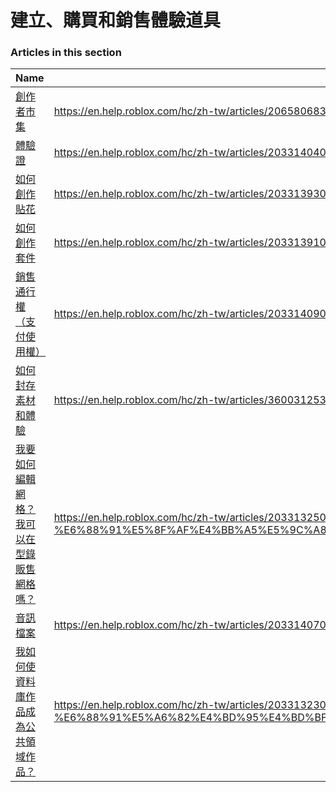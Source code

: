 # 建立、購買和銷售體驗道具  
### Articles in this section
Name|URL
-|-
[創作者市集](./創作者市集.html) |https://en.help.roblox.com/hc/zh-tw/articles/206580683-%E5%89%B5%E4%BD%9C%E8%80%85%E5%B8%82%E9%9B%86
[體驗證](./體驗證.html) |https://en.help.roblox.com/hc/zh-tw/articles/203314040-%E9%AB%94%E9%A9%97%E8%AD%89
[如何創作貼花](./如何創作貼花.html) |https://en.help.roblox.com/hc/zh-tw/articles/203313930-%E5%A6%82%E4%BD%95%E5%89%B5%E4%BD%9C%E8%B2%BC%E8%8A%B1
[如何創作套件](./如何創作套件.html) |https://en.help.roblox.com/hc/zh-tw/articles/203313910-%E5%A6%82%E4%BD%95%E5%89%B5%E4%BD%9C%E5%A5%97%E4%BB%B6
[銷售通行權（支付使用權）](./銷售通行權（支付使用權）.html) |https://en.help.roblox.com/hc/zh-tw/articles/203314090-%E9%8A%B7%E5%94%AE%E9%80%9A%E8%A1%8C%E6%AC%8A-%E6%94%AF%E4%BB%98%E4%BD%BF%E7%94%A8%E6%AC%8A-
[如何封存素材和體驗](./如何封存素材和體驗.html) |https://en.help.roblox.com/hc/zh-tw/articles/360031253052-%E5%A6%82%E4%BD%95%E5%B0%81%E5%AD%98%E7%B4%A0%E6%9D%90%E5%92%8C%E9%AB%94%E9%A9%97
[我要如何編輯網格？我可以在型錄販售網格嗎？](./我要如何編輯網格？我可以在型錄販售網格嗎？.html) |https://en.help.roblox.com/hc/zh-tw/articles/203313250-%E6%88%91%E8%A6%81%E5%A6%82%E4%BD%95%E7%B7%A8%E8%BC%AF%E7%B6%B2%E6%A0%BC-%E6%88%91%E5%8F%AF%E4%BB%A5%E5%9C%A8%E5%9E%8B%E9%8C%84%E8%B2%A9%E5%94%AE%E7%B6%B2%E6%A0%BC%E5%97%8E-
[音訊檔案](./音訊檔案.html) |https://en.help.roblox.com/hc/zh-tw/articles/203314070-%E9%9F%B3%E8%A8%8A%E6%AA%94%E6%A1%88
[我如何使資料庫作品成為公共領域作品？](./我如何使資料庫作品成為公共領域作品？.html) |https://en.help.roblox.com/hc/zh-tw/articles/203313230-%E6%88%91%E5%A6%82%E4%BD%95%E4%BD%BF%E8%B3%87%E6%96%99%E5%BA%AB%E4%BD%9C%E5%93%81%E6%88%90%E7%82%BA%E5%85%AC%E5%85%B1%E9%A0%98%E5%9F%9F%E4%BD%9C%E5%93%81-